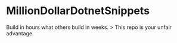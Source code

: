 # MillionDollarDotnetSnippets
Build in hours what others build in weeks.   > This repo is your unfair advantage.
